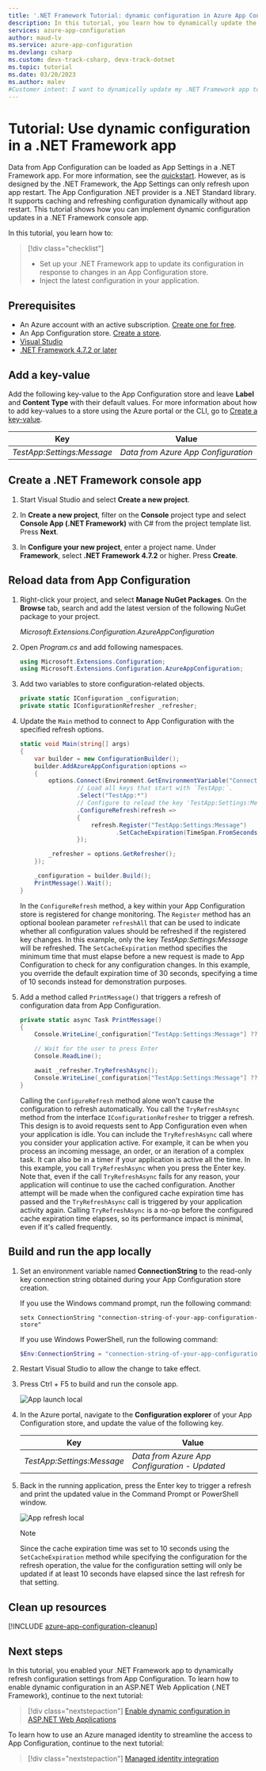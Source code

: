 ```yaml
---
title: '.NET Framework Tutorial: dynamic configuration in Azure App Configuration'
description: In this tutorial, you learn how to dynamically update the configuration data for .NET Framework apps using Azure App Configuration. 
services: azure-app-configuration
author: maud-lv
ms.service: azure-app-configuration
ms.devlang: csharp
ms.custom: devx-track-csharp, devx-track-dotnet
ms.topic: tutorial
ms.date: 03/20/2023
ms.author: malev
#Customer intent: I want to dynamically update my .NET Framework app to use the latest configuration data in App Configuration.
---
```

# Tutorial: Use dynamic configuration in a .NET Framework app

Data from App Configuration can be loaded as App Settings in a .NET Framework app. For more information, see the [quickstart](./quickstart-dotnet-app.md). However, as is designed by the .NET Framework, the App Settings can only refresh upon app restart. The App Configuration .NET provider is a .NET Standard library. It supports caching and refreshing configuration dynamically without app restart. This tutorial shows how you can implement dynamic configuration updates in a .NET Framework console app.

In this tutorial, you learn how to:

> [!div class="checklist"]
> * Set up your .NET Framework app to update its configuration in response to changes in an App Configuration store.
> * Inject the latest configuration in your application.

## Prerequisites

- An Azure account with an active subscription. [Create one for free](https://azure.microsoft.com/free/).
- An App Configuration store. [Create a store](./quickstart-azure-app-configuration-create.md#create-an-app-configuration-store).
- [Visual Studio](https://visualstudio.microsoft.com/vs)
- [.NET Framework 4.7.2 or later](https://dotnet.microsoft.com/download/dotnet-framework)

## Add a key-value

Add the following key-value to the App Configuration store and leave **Label** and **Content Type** with their default values. For more information about how to add key-values to a store using the Azure portal or the CLI, go to [Create a key-value](./quickstart-azure-app-configuration-create.md#create-a-key-value).

| Key                        | Value                               |
|----------------------------|-------------------------------------|
| *TestApp:Settings:Message* | *Data from Azure App Configuration* |

## Create a .NET Framework console app

1. Start Visual Studio and select **Create a new project**.

1. In **Create a new project**, filter on the **Console** project type and select **Console App (.NET Framework)** with C# from the project template list. Press **Next**.

1. In **Configure your new project**, enter a project name. Under **Framework**, select **.NET Framework 4.7.2** or higher. Press **Create**.

## Reload data from App Configuration
1. Right-click your project, and select **Manage NuGet Packages**. On the **Browse** tab, search and add the latest version of the following NuGet package to your project.

   *Microsoft.Extensions.Configuration.AzureAppConfiguration*

1. Open *Program.cs* and add following namespaces.

    ```csharp
    using Microsoft.Extensions.Configuration;
    using Microsoft.Extensions.Configuration.AzureAppConfiguration;
    ```

1. Add two variables to store configuration-related objects.

    ```csharp
    private static IConfiguration _configuration;
    private static IConfigurationRefresher _refresher;
    ```

1. Update the `Main` method to connect to App Configuration with the specified refresh options.

    ```csharp
    static void Main(string[] args)
    {
        var builder = new ConfigurationBuilder();
        builder.AddAzureAppConfiguration(options =>
        {
            options.Connect(Environment.GetEnvironmentVariable("ConnectionString"))
                    // Load all keys that start with `TestApp:`.
                    .Select("TestApp:*")
                    // Configure to reload the key 'TestApp:Settings:Message' if it is modified.
                    .ConfigureRefresh(refresh =>
                    {
                        refresh.Register("TestApp:Settings:Message")
                               .SetCacheExpiration(TimeSpan.FromSeconds(10));
                    });

            _refresher = options.GetRefresher();
        });

        _configuration = builder.Build();
        PrintMessage().Wait();
    }
    ```

    In the `ConfigureRefresh` method, a key within your App Configuration store is registered for change monitoring. The `Register` method has an optional boolean parameter `refreshAll` that can be used to indicate whether all configuration values should be refreshed if the registered key changes. In this example, only the key *TestApp:Settings:Message* will be refreshed. The `SetCacheExpiration` method specifies the minimum time that must elapse before a new request is made to App Configuration to check for any configuration changes. In this example, you override the default expiration time of 30 seconds, specifying a time of 10 seconds instead for demonstration purposes.

1. Add a method called `PrintMessage()` that triggers a refresh of configuration data from App Configuration.

    ```csharp
    private static async Task PrintMessage()
    {
        Console.WriteLine(_configuration["TestApp:Settings:Message"] ?? "Hello world!");

        // Wait for the user to press Enter
        Console.ReadLine();

        await _refresher.TryRefreshAsync();
        Console.WriteLine(_configuration["TestApp:Settings:Message"] ?? "Hello world!");
    }
    ```

    Calling the `ConfigureRefresh` method alone won't cause the configuration to refresh automatically. You call the `TryRefreshAsync` method from the interface `IConfigurationRefresher` to trigger a refresh. This design is to avoid requests sent to App Configuration even when your application is idle. You can include the `TryRefreshAsync` call where you consider your application active. For example, it can be when you process an incoming message, an order, or an iteration of a complex task. It can also be in a timer if your application is active all the time. In this example, you call `TryRefreshAsync` when you press the Enter key. Note that, even if the call `TryRefreshAsync` fails for any reason, your application will continue to use the cached configuration. Another attempt will be made when the configured cache expiration time has passed and the `TryRefreshAsync` call is triggered by your application activity again. Calling `TryRefreshAsync` is a no-op before the configured cache expiration time elapses, so its performance impact is minimal, even if it's called frequently.

## Build and run the app locally

1. Set an environment variable named **ConnectionString** to the read-only key connection string obtained during your App Configuration store creation. 

    If you use the Windows command prompt, run the following command:
    ```console
    setx ConnectionString "connection-string-of-your-app-configuration-store"
    ```

    If you use Windows PowerShell, run the following command:
    ```powershell
    $Env:ConnectionString = "connection-string-of-your-app-configuration-store"
    ```

1. Restart Visual Studio to allow the change to take effect. 

1. Press Ctrl + F5 to build and run the console app.

    ![App launch local](./media/dotnet-app-run.png)

1. In the Azure portal, navigate to the **Configuration explorer** of your App Configuration store, and update the value of the following key.

    | Key                        | Value                                         |
    |----------------------------|-----------------------------------------------|
    | *TestApp:Settings:Message* | *Data from Azure App Configuration - Updated* |

1. Back in the running application, press the Enter key to trigger a refresh and print the updated value in the Command Prompt or PowerShell window.

    ![App refresh local](./media/dotnet-app-run-refresh.png)
    
    > [!NOTE]
    > Since the cache expiration time was set to 10 seconds using the `SetCacheExpiration` method while specifying the configuration for the refresh operation, the value for the configuration setting will only be updated if at least 10 seconds have elapsed since the last refresh for that setting.

## Clean up resources

[!INCLUDE [azure-app-configuration-cleanup](../../includes/azure-app-configuration-cleanup.md)]

## Next steps

In this tutorial, you enabled your .NET Framework app to dynamically refresh configuration settings from App Configuration. To learn how to enable dynamic configuration in an ASP.NET Web Application (.NET Framework), continue to the next tutorial:

> [!div class="nextstepaction"]
> [Enable dynamic configuration in ASP.NET Web Applications](./enable-dynamic-configuration-aspnet-netfx.md)

To learn how to use an Azure managed identity to streamline the access to App Configuration, continue to the next tutorial:

> [!div class="nextstepaction"]
> [Managed identity integration](./howto-integrate-azure-managed-service-identity.md)

